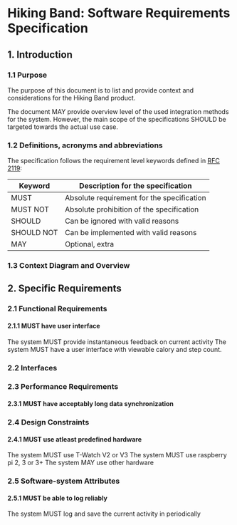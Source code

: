 # Hiking Band: Software Requirements Specification

## 1. Introduction

### 1.1 Purpose

The purpose of this document is to list and provide context and considerations for the Hiking Band product. 

The document MAY provide overview level of the used integration methods for the system. However, the main scope of the specifications SHOULD be targeted towards the actual use case. 

### 1.2 Definitions, acronyms and abbreviations

The specification follows the requirement level keywords defined in [RFC 2119](https://datatracker.ietf.org/doc/html/rfc2119):

|     Keyword      |      Description for the specification     |
| ---------------- | ------------------------------------------ |
| MUST             | Absolute requirement for the specification |
| MUST NOT         | Absolute prohibition of the specification  |
| SHOULD           | Can be ignored with valid reasons          |
| SHOULD NOT       | Can be implemented with valid reasons      |
| MAY              | Optional, extra                            |



### 1.3 Context Diagram and Overview

<Context Diagram place holder>

## 2. Specific Requirements

### 2.1 Functional Requirements

#### 2.1.1 MUST have user interface
The system MUST provide instantaneous feedback on current activity
The system MUST have a user interface with viewable calory and step count.

### 2.2 Interfaces

### 2.3 Performance Requirements

#### 2.3.1 MUST have acceptably long data synchronization

### 2.4 Design Constraints

#### 2.4.1 MUST use atleast predefined hardware
The system MUST use T-Watch V2 or V3
The system MUST use raspberry pi 2, 3 or 3+
The system MAY use other hardware 

### 2.5 Software-system Attributes

#### 2.5.1 MUST be able to log reliably

The system MUST log and save the current activity in periodically

